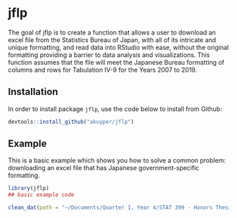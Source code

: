 
# jflp

<!-- badges: start -->
<!-- badges: end -->

The goal of jflp is to create a function that allows a user to download an excel file from the Statistics Bureau of Japan, with all of its intricate and unique formatting, and read data into RStudio with ease, without the original formatting providing a barrier to data analysis and visualizations. This function assumes that the file will meet the Japanese Bureau formatting of columns and rows for Tabulation IV-9 for the Years 2007 to 2019. 


## Installation

In order to install package `jflp`, use the code below to install from Github:

``` r
devtools::install_github("akuyper/jflp")
```

## Example

This is a basic example which shows you how to solve a common problem: downloading an excel file that has Japanese government-specific formatting. 

``` r
library(jflp)
## basic example code

clean_dat(path = "~/Documents/Quarter 1, Year 4/STAT 399 - Honors Thesis/Data/Statistics Bureau of Japan/IV-9/2019_Original.xls", na = c("-"))

```


